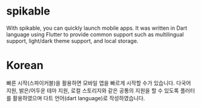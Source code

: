 # spikable

With spikable, you can quickly launch mobile apps. It was written in Dart language using Flutter to provide common support such as multilingual support, light/dark theme support, and local storage.

# Korean

빠른 시작(스파이커블)을 활용하면 모바일 앱을 빠르게 시작할 수가 있습니다. 다국어 지원, 밝은/어두운 테마 지원, 로컬 스토리지와 같은 공통의 지원을 할 수 있도록 플러터를 활용하였으며 다트 언어(dart language)로 작성하였습니다.
